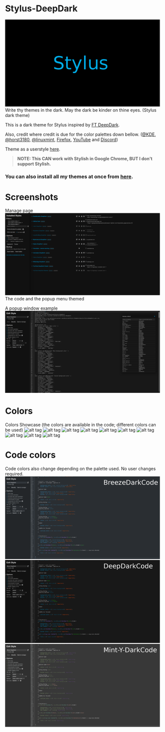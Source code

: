 # Stylus-DeepDark
![alt tag](./Images/Stylus-DeepDark.png)
Write thy themes in the dark. May the dark be kinder on thine eyes. (Stylus dark theme)

This is a dark theme for Stylus inspired by [FT DeepDark](https://addons.mozilla.org/en-US/firefox/addon/ft-deepdark/?src=search).

Also, credit where credit is due for the color palettes down bellow. ([@KDE](https://github.com/KDE), [@horst3180](https://github.com/horst3180), [@linuxmint](https://github.com/linuxmint), [Firefox](https://www.mozilla.org/en-US/firefox/new/), [YouTube](https://www.youtube.com/) and [Discord](https://discordapp.com/))

Theme as a userstyle [here](https://userstyles.org/styles/146887/stylus-deepdark).

>**NOTE: This CAN work with Stylish in Google Chrome, BUT I don't support Stylish.**

### **You can also install all my themes at once from [here](https://gitlab.com/RaitaroH/Import-All-Deepdark).**

# Screenshots
Manage page
![alt tag](./Images/Manage.png)
The code and the popup menu themed

A popup window example
![alt tag](./Images/Code.png)

# Colors
Colors Showcase (the colors are available in the code; different colors can be used)
![alt tag](./Images/ArcDarkColors.png)
![alt tag](./Images/BreezeDarkColors.png)
![alt tag](./Images/DeepDarkColors.png)
![alt tag](./Images/DiscordColors.png)
![alt tag](./Images/FirefoxDarkColors.png)
![alt tag](./Images/Firefox57DarkColors.png)
![alt tag](./Images/Mint-Y-DarkColors.png)
![alt tag](./Images/VertexDarkColors.png)
![alt tag](./Images/YoutubeColors.png)
![alt tag](./Images/9animeColors.png)

# Code colors
Code colors also change depending on the palette used. No user changes required.
![alt tag](./Images/BreezeDarkCode.png)
![alt tag](./Images/DeepDarkCode.png)
![alt tag](./Images/Mint-Y-DarkCode.png)
